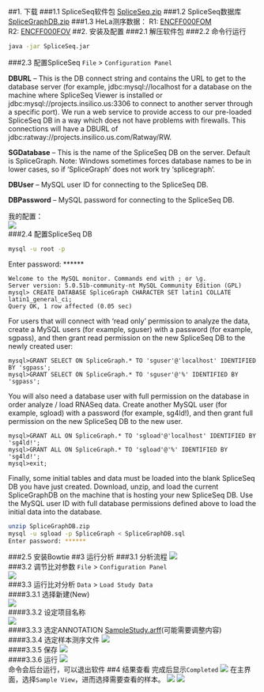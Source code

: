 ##1. 下载
###1.1 SpliceSeq软件包
[SpliceSeq.zip](http://projects.insilico.us.com/SpliceSeq_2.3/SpliceSeq.zip)
###1.2 SpliceSeq数据库
[SpliceGraphDB.zip](http://projects.insilico.us.com/SpliceSeq_2.1/SpliceGraphDB.zip)
###1.3 HeLa测序数据：
R1: [ENCFF000FOM](https://www.encodeproject.org/files/ENCFF000FOM/@@download/ENCFF000FOM.fastq.gz)  
R2: [ENCFF000FOV](https://www.encodeproject.org/files/ENCFF000FOV/@@download/ENCFF000FOV.fastq.gz)
##2. 安装及配置
###2.1 解压软件包
###2.2 命令行运行
```bash
java -jar SpliceSeq.jar
```
###2.3 配置SpliceSeq
` File ` > ` Configuration Panel `

**DBURL** – This is the DB connect string and contains the URL to get to the database server (for example, jdbc:mysql://localhost for a database on the machine where SpliceSeq Viewer is installed or jdbc:mysql://projects.insilico.us:3306 to connect to another server through a specific port). We run a web service to provide access to our pre-loaded SpliceSeq DB in a way which does not have problems with firewalls. This connections will have a DBURL of jdbc:ratway://projects.insilico.us.com/Ratway/RW.

**SGDatabase** – This is the name of the SpliceSeq DB on the server. Default is SpliceGraph. Note: Windows sometimes forces database names to be in lower cases, so if ‘SpliceGraph’ does not work try ‘splicegraph’.

**DBUser** – MySQL user ID for connecting to the SpliceSeq DB.

**DBPassword** – MySQL password for connecting to the SpliceSeq DB.

我的配置：  
![](.SpliceDB_images/e641fde3.png)  
###2.4 配置SpliceSeq DB
```bash
mysql -u root -p
```
Enter password: ******
```mysql based
Welcome to the MySQL monitor. Commands end with ; or \g.
Server version: 5.0.51b-community-nt MySQL Community Edition (GPL)
mysql> CREATE DATABASE SpliceGraph CHARACTER SET latin1 COLLATE latin1_general_ci;
Query OK, 1 row affected (0.05 sec)
```
For users that will connect with ‘read only’ permission to analyze the data, create a MySQL users (for example, sguser) with a password (for example, sgpass), and then grant read permission on the new SpliceSeq DB to the newly created user:
```mysql based
mysql>GRANT SELECT ON SpliceGraph.* TO 'sguser'@'localhost' IDENTIFIED BY 'sgpass';
mysql>GRANT SELECT ON SpliceGraph.* TO 'sguser'@'%' IDENTIFIED BY 'sgpass';
```
You will also need a database user with full permission on the database in order analyze / load RNASeq data. Create another MySQL user (for example, sgload) with a password (for example, sg4ld!), and then grant full permission on the new SpliceSeq DB to the new user.
```mysql based
mysql>GRANT ALL ON SpliceGraph.* TO 'sgload'@'localhost' IDENTIFIED BY 'sg4ld!';
mysql>GRANT ALL ON SpliceGraph.* TO 'sgload'@'%' IDENTIFIED BY 'sg4ld!';
mysql>exit;
```
Finally, some initial tables and data must be loaded into the blank SpliceSeq DB you have just created. Download, unzip, and load the current SpliceGraphDB on the machine that is hosting your new SpliceSeq DB. Use the MySQL user ID with full database permissions defined above to load the initial data into the database.
```bash
unzip SpliceGraphDB.zip
mysql -u sgload -p SpliceGraph < SpliceGraphDB.sql
Enter password: ******
```
###2.5 安装Bowtie
##3 运行分析
###3.1 分析流程
![](.SpliceDB_images/694d1d18.png)  
###3.2 调节比对参数
` File ` > ` Configuration Panel `  
![](.SpliceDB_images/72093374.png)  
###3.3 运行比对分析
` Data ` > ` Load Study Data `  
####3.3.1 选择新建(New)  
![](.SpliceDB_images/4ba450ac.png)  
####3.3.2 设定项目名称  
![](.SpliceDB_images/1ce9434b.png)  
####3.3.3 选定ANNOTATION
[SampleStudy.arff](./SampleStudy.arff)(可能需要调整内容)
####3.3.4 选定样本测序文件
![](.SpliceDB_images/95524b47.png)  
####3.3.5 保存
![](.SpliceDB_images/1491c2f9.png)  
####3.3.6 运行
![](.SpliceDB_images/8d76ff56.png)  
命令会后台运行，可以退出软件
##4 结果查看
完成后显示` Completed `
![](.SpliceDB_images/e04bf202.png)
在主界面，选择` Sample View `，进而选择需要查看的样本。
![](.SpliceDB_images/9609480b.png)
![](.SpliceDB_images/64b90266.png)